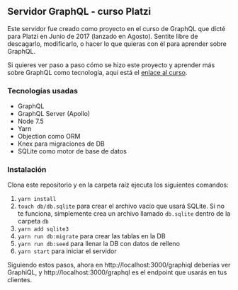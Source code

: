 ## Servidor GraphQL - curso Platzi

Este servidor fue creado como proyecto en el curso de GraphQL que dicté para Platzi en Junio de 2017 (lanzado en Agosto). Sentite libre de descagarlo, modificarlo, o hacer lo que quieras con él para aprender sobre GraphQL.

Si quieres ver paso a paso cómo se hizo este proyecto y aprender más sobre GraphQL como tecnología, aquí está el [enlace al curso](https://platzi.com/graphql).

### Tecnologías usadas

- GraphQL
- GraphQL Server (Apollo)
- Node 7.5
- Yarn
- Objection como ORM
- Knex para migraciones de DB
- SQLite como motor de base de datos

### Instalación

Clona este repositorio y en la carpeta raíz ejecuta los siguientes comandos:

1. `yarn install`
1. `touch db/db.sqlite` para crear el archivo vacío que usará SQLite. Si no te funciona, simplemente crea un archivo llamado `db.sqlite` dentro de la carpeta `db`
1. `yarn add sqlite3`
1. `yarn run db:migrate` para crear las tablas en la DB
1. `yarn run db:seed` para llenar la DB con datos de relleno
1. `yarn start` para iniciar el servidor

Siguiendo estos pasos, ahora en http://localhost:3000/graphiql deberías ver GraphiQL, y http://localhost:3000/graphql es el endpoint que usarás en tus clientes.
